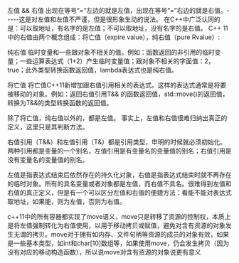 左值 && 右值
出现在等号“=”左边的就是左值，出现在等号“=”右边的就是右值。-----这是对左值和左值不严谨，但是很形象生动的说法。
在C++中广泛认同的是：可以取地址，有名字的是左值；不可以取地址，没有名字的是右值。
C++ 11中的右值由两个概念组成：将亡值（expire value），纯右值（pure Rvalue）:

纯右值
临时变量和一些跟对象不相关的值。例如：函数返回的非引用的临时变量；一些运算表达式（1+2）产生临时变量值；跟对象不相关的字面值：2， true；此外类型转换函数返回值，lambda表达式也是纯右值。

将亡值
将亡值C++11新增加跟右值引用相关的表达式。这样的表达式通常是将要被移动的对象。例如：返回右值引用T&& 的函数返回值，std::move()的返回值，转换为T&&的类型转换函数的返回值。

除了将亡值，纯右值以外的，都是左值。
事实上，左值和右值很难归纳出真正的定义，这里只是其判断方法。

右值引用（T&&）和左值引用（T&）都是引用类型，申明的时候就必须初始化。两种引用都是变量的一个别名，左值引用是有变量名的变量值的别名；右值引用是没有变量名的变量值的别名。

左值是指表达式结束后依然存在的持久化对象，右值是指表达式结束时就不再存在的临时对象。所有的具名变量或者对象都是左值，而右值不具名。很难得到左值和右值的真正定义，但是有一个可以区分左值和右值的便捷方法：看能不能对表达式取地址，如果能，则为左值，否则为右值。

c++11中的所有容器都实现了move语义，move只是转移了资源的控制权，本质上是将左值强制转化为右值使用，以用于移动拷贝或赋值，避免对含有资源的对象发生无谓的拷贝。move对于拥有如内存、文件句柄等资源的成员的对象有效，如果是一些基本类型，如int和char[10]数组等，如果使用move，仍会发生拷贝（因为没有对应的移动构造函数），所以说move对含有资源的对象说更有意义
